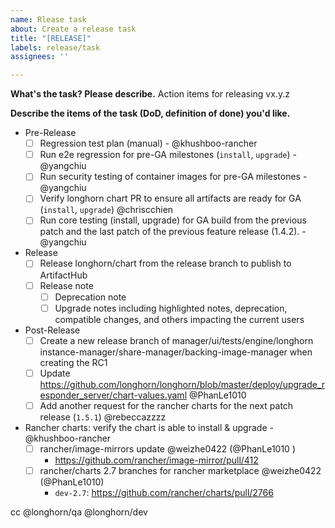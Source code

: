 ```yaml
---
name: Rlease task
about: Create a release task
title: "[RELEASE]"
labels: release/task
assignees: ''

---
```


**What's the task? Please describe.**
Action items for releasing vx.y.z

**Describe the items of the task (DoD, definition of done) you'd like.**
  - Pre-Release
    - [ ] Regression test plan (manual) - @khushboo-rancher 
    - [ ] Run e2e regression for pre-GA milestones (`install`, `upgrade`) - @yangchiu 
    - [ ] Run security testing of container images for pre-GA milestones - @yangchiu 
    - [ ] Verify longhorn chart PR to ensure all artifacts are ready for GA (`install`, `upgrade`)  @chriscchien 
    - [ ] Run core testing (install, upgrade) for GA build from the previous patch and the last patch of the previous feature release (1.4.2). - @yangchiu 
  - Release
    - [ ] Release longhorn/chart from the release branch to publish to ArtifactHub
    - [ ] Release note
	     - [ ] Deprecation note
	     - [ ] Upgrade notes including highlighted notes, deprecation, compatible changes, and others impacting the current users
  - Post-Release
    - [ ] Create a new release branch of manager/ui/tests/engine/longhorn instance-manager/share-manager/backing-image-manager when creating the RC1
    - [ ] Update https://github.com/longhorn/longhorn/blob/master/deploy/upgrade_responder_server/chart-values.yaml @PhanLe1010 
    - [ ] Add another request for the rancher charts for the next patch release (`1.5.1`) @rebeccazzzz  
  - Rancher charts: verify the chart is able to install & upgrade - @khushboo-rancher 
    - [ ] rancher/image-mirrors update @weizhe0422 (@PhanLe1010 )
        - https://github.com/rancher/image-mirror/pull/412
    - [ ] rancher/charts 2.7 branches for rancher marketplace @weizhe0422 (@PhanLe1010)
        - `dev-2.7`: https://github.com/rancher/charts/pull/2766

cc @longhorn/qa @longhorn/dev 
